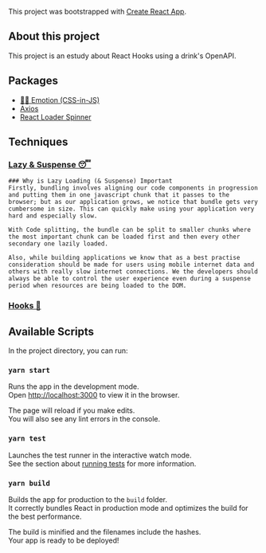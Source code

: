 This project was bootstrapped with [Create React App](https://github.com/facebook/create-react-app).

## About this project

This project is an estudy about React Hooks using a drink's OpenAPI.

## Packages 
- [👩‍🎤 Emotion (CSS-in-JS)](https://github.com/emotion-js/emotion)
- [Axios](https://github.com/axios/axios)
- [React Loader Spinner](https://github.com/mhnpd/react-loader-spinner)

## Techniques
### [Lazy & Suspense 😴](https://blog.bitsrc.io/lazy-loading-react-components-with-react-lazy-and-suspense-f05c4cfde10c)
    ### Why is Lazy Loading (& Suspense) Important
    Firstly, bundling involves aligning our code components in progression and putting them in one javascript chunk that it passes to the browser; but as our application grows, we notice that bundle gets very cumbersome in size. This can quickly make using your application very hard and especially slow. 
    
    With Code splitting, the bundle can be split to smaller chunks where the most important chunk can be loaded first and then every other secondary one lazily loaded.

    Also, while building applications we know that as a best practise consideration should be made for users using mobile internet data and others with really slow internet connections. We the developers should always be able to control the user experience even during a suspense period when resources are being loaded to the DOM.
### [Hooks 🎣](https://pt-br.reactjs.org/docs/hooks-intro.html) 

## Available Scripts

In the project directory, you can run:

### `yarn start`

Runs the app in the development mode.<br />
Open [http://localhost:3000](http://localhost:3000) to view it in the browser.

The page will reload if you make edits.<br />
You will also see any lint errors in the console.

### `yarn test`

Launches the test runner in the interactive watch mode.<br />
See the section about [running tests](https://facebook.github.io/create-react-app/docs/running-tests) for more information.

### `yarn build`

Builds the app for production to the `build` folder.<br />
It correctly bundles React in production mode and optimizes the build for the best performance.

The build is minified and the filenames include the hashes.<br />
Your app is ready to be deployed!
